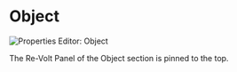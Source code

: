 # Object

![Properties Editor: Object](./properties/img/editor-object.png)

The Re-Volt Panel of the Object section is pinned to the top.